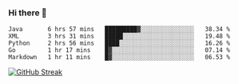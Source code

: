 ### Hi there 👋

<!--START_SECTION:waka-->
```text
Java       6 hrs 57 mins   █████████▓░░░░░░░░░░░░░░░   38.34 % 
XML        3 hrs 31 mins   █████░░░░░░░░░░░░░░░░░░░░   19.48 % 
Python     2 hrs 56 mins   ████░░░░░░░░░░░░░░░░░░░░░   16.26 % 
Go         1 hr 17 mins    █▓░░░░░░░░░░░░░░░░░░░░░░░   07.14 % 
Markdown   1 hr 11 mins    █▓░░░░░░░░░░░░░░░░░░░░░░░   06.53 % 
```
<!--END_SECTION:waka-->

[![GitHub Streak](http://github-readme-streak-stats.herokuapp.com?user=abingcbc&date_format=j%20M%5B%20Y%5D)](https://git.io/streak-stats)



<!--
**Abingcbc/Abingcbc** is a ✨ _special_ ✨ repository because its `README.md` (this file) appears on your GitHub profile.

Here are some ideas to get you started:

- 🔭 I’m currently working on ...
- 🌱 I’m currently learning ...
- 👯 I’m looking to collaborate on ...
- 🤔 I’m looking for help with ...
- 💬 Ask me about ...
- 📫 How to reach me: ...
- 😄 Pronouns: ...
- ⚡ Fun fact: ...

![Top Langs](https://github-readme-stats.vercel.app/api/top-langs/?username=abingcbc&count_private=true)
![Abing's github stats](https://github-readme-stats.vercel.app/api?username=abingcbc&count_private=true&show_icons=true&theme=dark)

-->


